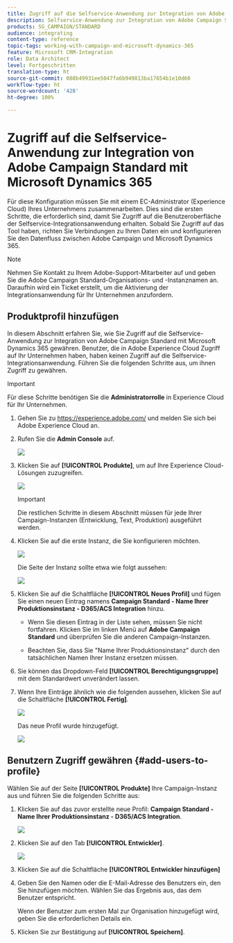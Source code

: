 ```yaml
---
title: Zugriff auf die Selfservice-Anwendung zur Integration von Adobe Campaign Standard mit Dynamics 365 anfordern
description: Selfservice-Anwendung zur Integration von Adobe Campaign Standard mit Dynamics 365
products: SG_CAMPAIGN/STANDARD
audience: integrating
content-type: reference
topic-tags: working-with-campaign-and-microsoft-dynamics-365
feature: Microsoft CRM-Integration
role: Data Architect
level: Fortgeschritten
translation-type: ht
source-git-commit: 088b49931ee5047fa6b949813ba17654b1e10d60
workflow-type: ht
source-wordcount: '428'
ht-degree: 100%

---
```



# Zugriff auf die Selfservice-Anwendung zur Integration von Adobe Campaign Standard mit Microsoft Dynamics 365

Für diese Konfiguration müssen Sie mit einem EC-Administrator (Experience Cloud) Ihres Unternehmens zusammenarbeiten. Dies sind die ersten Schritte, die erforderlich sind, damit Sie Zugriff auf die Benutzeroberfläche der Selfservice-Integrationsanwendung erhalten. Sobald Sie Zugriff auf das Tool haben, richten Sie Verbindungen zu Ihren Daten ein und konfigurieren Sie den Datenfluss zwischen Adobe Campaign und Microsoft Dynamics 365.

>[!NOTE]
>
>Nehmen Sie Kontakt zu Ihrem Adobe-Support-Mitarbeiter auf und geben Sie die Adobe Campaign Standard-Organisations- und -Instanznamen an. Daraufhin wird ein Ticket erstellt, um die Aktivierung der Integrationsanwendung für Ihr Unternehmen anzufordern.

## Produktprofil hinzufügen

In diesem Abschnitt erfahren Sie, wie Sie Zugriff auf die Selfservice-Anwendung zur Integration von Adobe Campaign Standard mit Microsoft Dynamics 365 gewähren. Benutzer, die in Adobe Experience Cloud Zugriff auf Ihr Unternehmen haben, haben keinen Zugriff auf die Selfservice-Integrationsanwendung. Führen Sie die folgenden Schritte aus, um ihnen Zugriff zu gewähren.

>[!IMPORTANT]
>
> Für diese Schritte benötigen Sie die **Administratorrolle** in Experience Cloud für Ihr Unternehmen.


1. Gehen Sie zu https://experience.adobe.com/ und melden Sie sich bei Adobe Experience Cloud an.
1. Rufen Sie die **Admin Console** auf.

   ![](assets/do-not-localize/d365-to-acs-access-3.png)

1. Klicken Sie auf **[!UICONTROL Produkte]**, um auf Ihre Experience Cloud-Lösungen zuzugreifen.

   ![](assets/do-not-localize/d365-to-acs-access-6.png)


   >[!IMPORTANT]
   >
   >Die restlichen Schritte in diesem Abschnitt müssen für jede Ihrer Campaign-Instanzen (Entwicklung, Text, Produktion) ausgeführt werden.

1. Klicken Sie auf die erste Instanz, die Sie konfigurieren möchten.

   ![](assets/do-not-localize/d365-to-acs-access-6.png)

   Die Seite der Instanz sollte etwa wie folgt aussehen:

   ![](assets/do-not-localize/d365-to-acs-access-8.png)

1. Klicken Sie auf die Schaltfläche **[!UICONTROL Neues Profil]** und fügen Sie einen neuen Eintrag namens **Campaign Standard - Name Ihrer Produktionsinstanz - D365/ACS Integration** hinzu.

   * Wenn Sie diesen Eintrag in der Liste sehen, müssen Sie nicht fortfahren. Klicken Sie im linken Menü auf **Adobe Campaign Standard** und überprüfen Sie die anderen Campaign-Instanzen.

   * Beachten Sie, dass Sie &quot;Name Ihrer Produktionsinstanz&quot; durch den tatsächlichen Namen Ihrer Instanz ersetzen müssen.

1. Sie können das Dropdown-Feld **[!UICONTROL Berechtigungsgruppe]** mit dem Standardwert unverändert lassen.

1. Wenn Ihre Einträge ähnlich wie die folgenden aussehen, klicken Sie auf die Schaltfläche **[!UICONTROL Fertig]**.

   ![](assets/do-not-localize/d365-to-acs-access-14.png)

   Das neue Profil wurde hinzugefügt.

   ![](assets/do-not-localize/d365-to-acs-access-15.png)

## Benutzern Zugriff gewähren {#add-users-to-profile}

Wählen Sie auf der Seite **[!UICONTROL Produkte]** Ihre Campaign-Instanz aus und führen Sie die folgenden Schritte aus:

1. Klicken Sie auf das zuvor erstellte neue Profil: **Campaign Standard - Name Ihrer Produktionsinstanz - D365/ACS Integration**.

   ![](assets/do-not-localize/d365-to-acs-access-15.png)

1. Klicken Sie auf den Tab **[!UICONTROL Entwickler]**.

   ![](assets/do-not-localize/d365-to-acs-access-18.png)

1. Klicken Sie auf die Schaltfläche **[!UICONTROL Entwickler hinzufügen]**

1. Geben Sie den Namen oder die E-Mail-Adresse des Benutzers ein, den Sie hinzufügen möchten.  Wählen Sie das Ergebnis aus, das dem Benutzer entspricht.

   Wenn der Benutzer zum ersten Mal zur Organisation hinzugefügt wird, geben Sie die erforderlichen Details ein.

1. Klicken Sie zur Bestätigung auf **[!UICONTROL Speichern]**.
